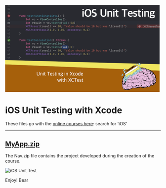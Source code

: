 <img src="https://raw.githubusercontent.com/bearc0025/onlineCourses/main/iOSUnitTest/icon.png" alt="iOS Unit Testing" style="width:500px;"/>

# iOS Unit Testing with Xcode

These files go with the [online courses here](https://amzn.to/3p0yrZk): search for 'iOS'

<hr/>

## [MyApp.zip](https://github.com/bearc0025/onlineCourses/raw/main/iOSUnitTest/MyApp.zip)

The Nav.zip file contains the project developed during the creation of the course.

<img src="https://s3.amazonaws.com/CAPS-SSE/soju/45aa/94fcaed9-62e9-4120-abcd-8392f8ac4a53/SOJU_IMAGE?versionId=fNHxkOfcCyd0F0OTd_Tp._4jo9pdyV9p&X-Amz-Algorithm=AWS4-HMAC-SHA256&X-Amz-Date=20220810T210631Z&X-Amz-SignedHeaders=host&X-Amz-Expires=7200&X-Amz-Credential=AKIAWBV6LQ4QPLOTC37V%2F20220810%2Fus-east-1%2Fs3%2Faws4_request&X-Amz-Signature=1d17461634b7a212d20a247719e270009ce2a5f263b0909de27800d4ed173d78" 
     alt="iOS Unit Test" style="width:400px;"/>

Enjoy!
Bear

